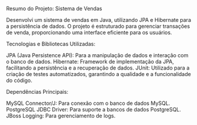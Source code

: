 Resumo do Projeto: Sistema de Vendas

Desenvolvi um sistema de vendas em Java, utilizando JPA e Hibernate para a persistência de dados. O projeto é estruturado para gerenciar transações de venda, proporcionando uma interface eficiente para os usuários.

Tecnologias e Bibliotecas Utilizadas:

JPA (Java Persistence API): Para a manipulação de dados e interação com o banco de dados.
Hibernate: Framework de implementação da JPA, facilitando a persistência e a recuperação de dados.
JUnit: Utilizado para a criação de testes automatizados, garantindo a qualidade e a funcionalidade do código.

Dependências Principais:

MySQL Connector/J: Para conexão com o banco de dados MySQL.
PostgreSQL JDBC Driver: Para suporte a bancos de dados PostgreSQL.
JBoss Logging: Para gerenciamento de logs.

